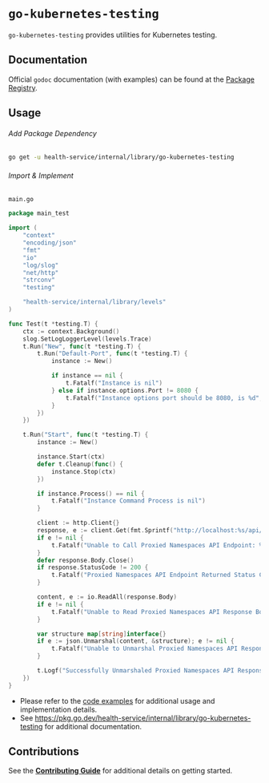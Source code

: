 # `go-kubernetes-testing`

`go-kubernetes-testing` provides utilities for Kubernetes testing.

## Documentation

Official `godoc` documentation (with examples) can be found at the [Package Registry](https://pkg.go.dev/health-service/internal/library/go-kubernetes-testing).

## Usage

###### Add Package Dependency

```bash
go get -u health-service/internal/library/go-kubernetes-testing
```

###### Import & Implement

`main.go`

```go
package main_test

import (
    "context"
    "encoding/json"
    "fmt"
    "io"
    "log/slog"
    "net/http"
    "strconv"
    "testing"

    "health-service/internal/library/levels"
)

func Test(t *testing.T) {
    ctx := context.Background()
    slog.SetLogLoggerLevel(levels.Trace)
    t.Run("New", func(t *testing.T) {
        t.Run("Default-Port", func(t *testing.T) {
            instance := New()

            if instance == nil {
                t.Fatalf("Instance is nil")
            } else if instance.options.Port != 8080 {
                t.Fatalf("Instance options port should be 8080, is %d", instance.options.Port)
            }
        })
    })

    t.Run("Start", func(t *testing.T) {
        instance := New()

        instance.Start(ctx)
        defer t.Cleanup(func() {
            instance.Stop(ctx)
        })

        if instance.Process() == nil {
            t.Fatalf("Instance Command Process is nil")
        }

        client := http.Client{}
        response, e := client.Get(fmt.Sprintf("http://localhost:%s/api/v1/namespaces", strconv.Itoa(instance.options.Port)))
        if e != nil {
            t.Fatalf("Unable to Call Proxied Namespaces API Endpoint: %v", e)
        }
        defer response.Body.Close()
        if response.StatusCode != 200 {
            t.Fatalf("Proxied Namespaces API Endpoint Returned Status Code: %d", response.StatusCode)
        }

        content, e := io.ReadAll(response.Body)
        if e != nil {
            t.Fatalf("Unable to Read Proxied Namespaces API Response Body: %v", e)
        }

        var structure map[string]interface{}
        if e := json.Unmarshal(content, &structure); e != nil {
            t.Fatalf("Unable to Unmarshal Proxied Namespaces API Response Body: %v", e)
        }

        t.Logf("Successfully Unmarshaled Proxied Namespaces API Response Body: %+v", structure)
    })
}
```

- Please refer to the [code examples](./example_test.go) for additional usage and implementation details.
- See https://pkg.go.dev/health-service/internal/library/go-kubernetes-testing for additional documentation.

## Contributions

See the [**Contributing Guide**](CONTRIBUTING.md) for additional details on getting started.
